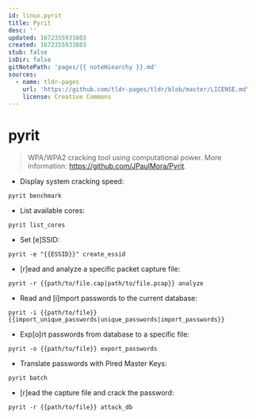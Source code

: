 ```yaml
---
id: linux.pyrit
title: Pyrit
desc: ''
updated: 1672355933803
created: 1672355933803
stub: false
isDir: false
gitNotePath: 'pages/{{ noteHiearchy }}.md'
sources:
  - name: tldr-pages
    url: 'https://github.com/tldr-pages/tldr/blob/master/LICENSE.md'
    license: Creative Commons
---
```

# pyrit

> WPA/WPA2 cracking tool using computational power.
> More information: <https://github.com/JPaulMora/Pyrit>.

- Display system cracking speed:

`pyrit benchmark`

- List available cores:

`pyrit list_cores`

- Set [e]SSID:

`pyrit -e "{{ESSID}}" create_essid`

- [r]ead and analyze a specific packet capture file:

`pyrit -r {{path/to/file.cap|path/to/file.pcap}} analyze`

- Read and [i]mport passwords to the current database:

`pyrit -i {{path/to/file}} {{import_unique_passwords|unique_passwords|import_passwords}}`

- Exp[o]rt passwords from database to a specific file:

`pyrit -o {{path/to/file}} export_passwords`

- Translate passwords with Pired Master Keys:

`pyrit batch`

- [r]ead the capture file and crack the password:

`pyrit -r {{path/to/file}} attack_db`

